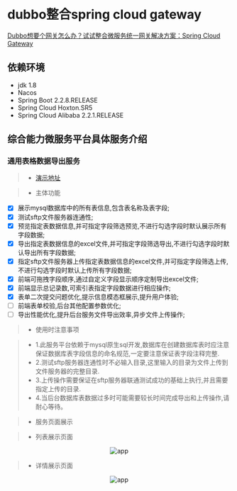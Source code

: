 #  dubbo整合spring cloud gateway
[Dubbo想要个网关怎么办？试试整合微服务统一网关解决方案：Spring Cloud Gateway](https://blog.liudongyang.top/zh/spring-boot-nacos/%E5%BE%AE%E6%9C%8D%E5%8A%A1%E7%BB%9F%E4%B8%80%E6%9C%8D%E5%8A%A1%E7%BD%91%E5%85%B3%E6%90%AD%E5%BB%BA.html)

## 依赖环境
* jdk 1.8
* Nacos
* Spring Boot 2.2.8.RELEASE
* Spring Cloud Hoxton.SR5
* Spring Cloud Alibaba 2.2.1.RELEASE

## 综合能力微服务平台具体服务介绍

### 通用表格数据导出服务

>* [演示地址](http://nacos.liudongyang.top/cmcc-web-dubbo/index)

>* 主体功能

- [x] 展示mysql数据库中的所有表信息,包含表名称及表字段;
- [x] 测试sftp文件服务器连通性;
- [x] 预览指定表数据信息,并可指定字段筛选预览,不进行勾选字段时默认展示所有字段数据;
- [x] 导出指定表数据信息的excel文件,并可指定字段筛选导出,不进行勾选字段时默认导出所有字段数据;
- [x] 指定sftp文件服务器上传指定表数据信息的excel文件,并可指定字段筛选上传,不进行勾选字段时默认上传所有字段数据;
- [x] 前端可拖拽字段顺序,通过自定义字段显示顺序定制导出excel文件;
- [x] 前端显示总记录数,可索引表指定字段数据进行相应操作;
- [x] 表单二次提交问题优化,提示信息模态框展示,提升用户体验;
- [ ] 前端表单校验,后台其他配置参数优化;
- [ ] 导出性能优化,提升后台服务文件导出效率,异步文件上传操作;

>* 使用时注意事项
    
>* 1.此服务平台依赖于mysql原生sql开发,数据库在创建数据库表时应注意保证数据库表字段信息的命名规范,一定要注意保证表字段注释完整.
>* 2.测试sftp服务器连通性时不必输入目录,这里输入的目录为文件上传到文件服务器的完整目录.
>* 3.上传操作需要保证在sftp服务器联通测试成功的基础上执行,并且需要指定上传的目录.
>* 4.当后台数据库表数据过多时可能需要较长时间完成导出和上传操作,请耐心等待。

>* 服务页面展示

>* 列表展示页面

<p align="center"><img src="https://cdn.jsdelivr.net/gh/gitldy1013/dubboSpringCloud@main/docs/通用表格数据导出服务.jpg" alt="app"></p>

>* 详情展示页面
<p align="center"><img src="https://cdn.jsdelivr.net/gh/gitldy1013/dubboSpringCloud@main/docs/预览详情展示页面.jpg" alt="app"></p>
